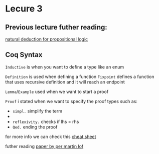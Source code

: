 # Lecure 3

## Previous lecture futher reading:

[natural deduction for propositional logic](https://leanprover.github.io/logic_and_proof_lean3/natural_deduction_for_propositional_logic.html)

## Coq Syntax

`Inductive` is when you want to define a type like an enum

`Definition` is used when defining a function
`Fixpoint` defines a function that uses recursive definition and it will reach an endpoint

`Lemma`/`Example` used when we want to start a proof

`Proof` i stated when we want to specify the proof types such as:

- `simpl.` simplify the term
-
- `reflexivity.` checks if lhs = rhs
- `Qed.` ending the proof

for more info we can check this [cheat sheet](https://www.cs.cornell.edu/courses/cs3110/2018sp/a5/coq-tactics-cheatsheet.html)

futher reading [paper by per martin lof](https://archive-pml.github.io/martin-lof/pdfs/Bibliopolis-Book-retypeset-1984.pdf)
